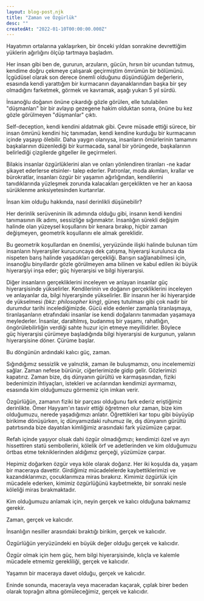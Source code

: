 ```yaml
---
layout: blog-post.njk
title: "Zaman ve Özgürlük"
desc: ""
createdAt: "2022-01-10T00:00:00.000Z"
---
```

Hayatımın ortalarına yaklaşırken, bir önceki yıldan sonrakine devrettiğim yüklerin ağırlığını ölçüp tartmaya başladım.

Her insan gibi ben de, gururun, arzuların, gücün, hırsın bir ucundan tutmuş, kendime doğru çekmeye çalışarak geçirmiştim ömrümün bir bölümünü. İçgüdüsel olarak son derece önemli olduğunu düşündüğüm değerlerin, esasında kendi yarattığım bir kurmacanın dayanaklarından başka bir şey olmadığını farketmek, görmek ve kavramak, aşağı yukarı 5 yıl sürdü.

İnsanoğlu doğanın önüne çıkardığı gözle görülen, elle tutulabilen "düşmanları" bir bir avlayıp gezegene hakim olduktan sonra, önüne bu kez gözle görülmeyen "düşmanlar" çıktı.

Self-deception, kendi kendini aldatmak gibi. Çevre müsade ettiği sürece, bir insan ömrünü kendini hiç tanımadan, kendi kendine kurduğu bir kurmacanın içinde yaşayıp ölebilir. Daha yaygın olanıysa, insanların ömürlerinin tamamını başkalarının düzenlediği bir kurmacada, sanal bir yörüngede, başkalarının belirlediği çizgilerde gitgeller ile geçirmeleri.

Bilakis insanlar özgürlüklerini alan ve onları yönlendiren tiranları -ne kadar şikayet ederlerse etsinler- talep ederler. Patronlar, moda akımları, krallar ve bürokratlar, insanları özgür bir yaşamın ağırlığından, kendilerini tanıdıklarında yüzleşmek zorunda kalacakları gerçeklikten ve her an kaosa sürüklenme anksiyetesinden kurtarırlar.

İnsan kim olduğu hakkında, nasıl derinlikli düşünebilir?

Her derinlik serüveninin ilk adımında olduğu gibi, insanın kendi kendini tanımasının ilk adımı, sessizliğe sığınmaktır. İnsanlığın sürekli değişim halinde olan yüzeysel koşullarını bir kenara bırakıp, hiçbir zaman değişmeyen, geometrik koşullarını ele almak gereklidir.

Bu geometrik koşullardan en önemlisi, yeryüzünde ilişki halinde bulunan tüm insanların hiyerarşiler kurucuncaya dek çatışma, hiyerarşi kurulunca da nispeten barış halinde yaşadıkları gerçekliği. Barışın sağlanabilmesi için, insanoğlu binyıllardır gözle görülmeyen ama bilinen ve kabul edilen iki büyük hiyerarşiyi inşa eder; güç hiyerarşisi ve bilgi hiyerarşisi.

Diğer insanların gerçekliklerini inceleyen ve anlayan insanlar güç hiyerarşisinde yükselirler. Kendilerinin ve doğanın gerçekliklerini inceleyen ve anlayanlar da, bilgi hiyerarşinde yükselirler. Bir insanın her iki hiyerarşide de yükselmesi <em>(bkz: philosopher king)</em>, güneş tutulması gibi çok nadir bir durumdur tarihi incelediğimizde. Gücü elde edenler zamanla tiranlaşmaya, tiranlaşanların etrafındaki insanlar ise kendi doğalarını tanımadan yaşamaya meylederler. İnsanlar, daraltılmış, budanmış bir yaşamı, rahatlığın, öngörülebilirliğin verdiği sahte huzur için etmeye meyillidirler. Böylece güç hiyerarşisi çürümeye başladığında bilgi hiyerarşisi de kurgunun, yalanın hiyerarşisine döner. Çürüme başlar.

Bu döngünün ardındaki kalıcı güç, zaman.

Sığındığımız sessizlik ve yalnızlık, zaman ile buluşmamızı, onu incelememizi sağlar. Zaman nefese bürünür, ciğerlerimizde gidip gelir. Gözlerimizi kapatırız. Zaman bize, dış dünyanın gürültü ve karmaşasından, fiziki bedenimizin ihtiyaçları, istekleri ve acılarından kendimizi ayırmamızı, esasında kim olduğumuzu görmemiz için imkan verir.

Özgürlüğün, zamanın fiziki bir parçası olduğunu fark ederiz eriştiğimiz derinlikte. Ömer Hayyam'ın tasvir ettiği öğretmen olur zaman, bize kim olduğumuzu, nerede yaşadığımızı anlatır. Öğrettikleri kar topu gibi büyüyüp birikime dönüşürken, iç dünyamızdaki ruhumuz ile, dış dünyanın gürültü patırtısında bize dayatılan kimliğimiz arasındaki fark yüzümüze çarpar.

Refah içinde yaşıyor olsak dahi özgür olmadığımızı; kendimizi özel ve ayrı hissettiren statü sembollerini, kölelik örf ve adetlerinden ve kim olduğumuzu örtbas etme tekniklerinden aldığımız gerçeği, yüzümüze çarpar.

Hepimiz doğarken özgür veya köle olarak doğarız. Her iki koşulda da, yaşam bir maceraya davettir. Girdiğimiz mücadelelerde kaybettiklerimizi ve kazandıklarımızı, çocuklarımıza miras bırakırız. Kimimiz özgürlük için mücadele ederken, kimimiz özgürlüğünü kaybetmekte, bir sonraki nesle köleliği miras bırakmaktadır.

Kim olduğumuzu anlamak için, neyin gerçek ve kalıcı olduğuna bakmamız gerekir.

Zaman, gerçek ve kalıcıdır.

İnsanlığın nesiller arasındaki bıraktığı birikim, gerçek ve kalıcıdır.

Özgürlüğün yeryüzündeki en büyük değer olduğu gerçek ve kalıcıdır.

Özgür olmak için hem güç, hem bilgi hiyerarşisinde, kılıçla ve kalemle mücadele etmemiz gerekliliği, gerçek ve kalıcıdır.

Yaşamın bir maceraya davet olduğu, gerçek ve kalıcıdır.

Eninde sonunda, macerayla veya maceradan kaçarak, çıplak birer beden olarak toprağın altına gömüleceğimiz, gerçek ve kalıcıdır.
